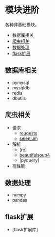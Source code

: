 # 模块进阶
各种非基础模块。
- [数据库相关](#1)
- [爬虫相关](#2)
- [数据处理](#3)
- [flask扩展](#4)


## <span id="1">数据库相关</span>
- pymysql
- mysqldb
- redis
- dbutils

## <span id="2">爬虫相关</span>
- 请求
	- [reuqests](http://chuann.cc/Intermediate_Python/spider/requests.html)
	- [selenium](http://chuann.cc/Intermediate_Python/spider/selenium.html)
- 解析
	- [re]
	- [beautifulsoup4](http://chuann.cc/Intermediate_Python/spider/beautifulsoup.html)
	- [pyquery]
- 高性能


## <span id="3">数据处理</span>
- numpy
- pandas


## <span id="4">flask扩展</span>
- [flask扩展库]




